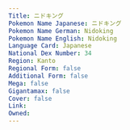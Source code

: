 ```yaml
---
﻿Title: ニドキング
Pokemon Name Japanese: ニドキング
Pokemon Name German: Nidoking
Pokemon Name English: Nidoking
Language Card: Japanese
National Dex Number: 34
Region: Kanto
Regional Form: false
Additional Form: false
Mega: false
Gigantamax: false
Cover: false
Link: 
Owned: 
---
```

